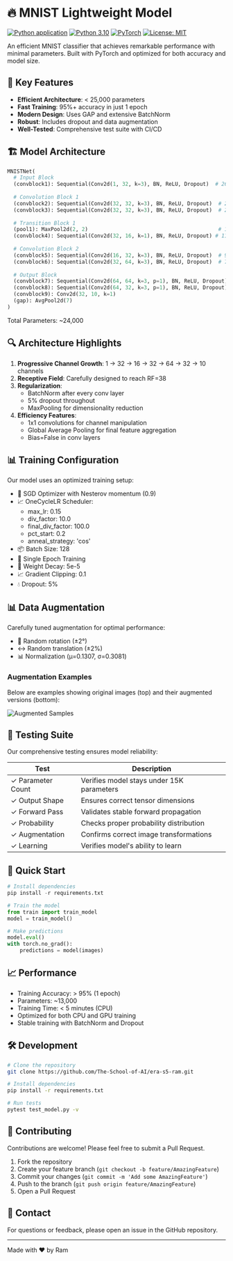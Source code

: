 # 🔥 MNIST Lightweight Model

[![Python application](https://github.com/The-School-of-AI/era-s5-ram/workflows/Python%20application/badge.svg)](https://github.com/The-School-of-AI/era-s5-ram/actions)
[![Python 3.10](https://img.shields.io/badge/Python-3.10-blue.svg)](https://www.python.org/downloads/)
[![PyTorch](https://img.shields.io/badge/PyTorch-2.0+-red.svg)](https://pytorch.org/)
[![License: MIT](https://img.shields.io/badge/License-MIT-yellow.svg)](https://opensource.org/licenses/MIT)

An efficient MNIST classifier that achieves remarkable performance with minimal parameters. Built with PyTorch and optimized for both accuracy and model size.

## 🌟 Key Features

- **Efficient Architecture**: < 25,000 parameters
- **Fast Training**: 95%+ accuracy in just 1 epoch
- **Modern Design**: Uses GAP and extensive BatchNorm
- **Robust**: Includes dropout and data augmentation
- **Well-Tested**: Comprehensive test suite with CI/CD

## 🏗️ Model Architecture

```python
MNISTNet(
  # Input Block
  (convblock1): Sequential(Conv2d(1, 32, k=3), BN, ReLU, Dropout)  # 26x26x32, RF=3
  
  # Convolution Block 1
  (convblock2): Sequential(Conv2d(32, 32, k=3), BN, ReLU, Dropout)  # 24x24x32, RF=5
  (convblock3): Sequential(Conv2d(32, 32, k=3), BN, ReLU, Dropout)  # 22x22x32, RF=7
  
  # Transition Block 1
  (pool1): MaxPool2d(2, 2)                                          # 11x11x32, RF=8
  (convblock4): Sequential(Conv2d(32, 16, k=1), BN, ReLU, Dropout) # 11x11x16, RF=8
  
  # Convolution Block 2
  (convblock5): Sequential(Conv2d(16, 32, k=3), BN, ReLU, Dropout)  # 9x9x32, RF=12
  (convblock6): Sequential(Conv2d(32, 64, k=3), BN, ReLU, Dropout)  # 7x7x64, RF=16
  
  # Output Block
  (convblock7): Sequential(Conv2d(64, 64, k=3, p=1), BN, ReLU, Dropout) # 7x7x64, RF=20
  (convblock8): Sequential(Conv2d(64, 32, k=3, p=1), BN, ReLU, Dropout) # 7x7x32, RF=24
  (convblock9): Conv2d(32, 10, k=1)                                      # 7x7x10, RF=24
  (gap): AvgPool2d(7)                                                    # 1x1x10, RF=38
)
```

Total Parameters: ~24,000

## 🔍 Architecture Highlights

1. **Progressive Channel Growth**: 1 → 32 → 16 → 32 → 64 → 32 → 10 channels
2. **Receptive Field**: Carefully designed to reach RF=38
3. **Regularization**: 
   - BatchNorm after every conv layer
   - 5% dropout throughout
   - MaxPooling for dimensionality reduction
4. **Efficiency Features**:
   - 1x1 convolutions for channel manipulation
   - Global Average Pooling for final feature aggregation
   - Bias=False in conv layers

## 📊 Training Configuration

Our model uses an optimized training setup:
- 🔄 SGD Optimizer with Nesterov momentum (0.9)
- 📈 OneCycleLR Scheduler:
  - max_lr: 0.15
  - div_factor: 10.0
  - final_div_factor: 100.0
  - pct_start: 0.2
  - anneal_strategy: 'cos'
- 📦 Batch Size: 128
- 🎯 Single Epoch Training
- 🔧 Weight Decay: 5e-5
- 📈 Gradient Clipping: 0.1
- 💧 Dropout: 5%

## 📊 Data Augmentation

Carefully tuned augmentation for optimal performance:

- 🔄 Random rotation (±2°)
- ↔️ Random translation (±2%)
- 📊 Normalization (μ=0.1307, σ=0.3081)

### Augmentation Examples
Below are examples showing original images (top) and their augmented versions (bottom):

![Augmented Samples](images/augmented_samples.png)

## 🧪 Testing Suite

Our comprehensive testing ensures model reliability:

| Test | Description |
|------|-------------|
| ✓ Parameter Count | Verifies model stays under 15K parameters |
| ✓ Output Shape | Ensures correct tensor dimensions |
| ✓ Forward Pass | Validates stable forward propagation |
| ✓ Probability | Checks proper probability distribution |
| ✓ Augmentation | Confirms correct image transformations |
| ✓ Learning | Verifies model's ability to learn |

## 🚀 Quick Start

```python
# Install dependencies
pip install -r requirements.txt

# Train the model
from train import train_model
model = train_model()

# Make predictions
model.eval()
with torch.no_grad():
    predictions = model(images)
```

## 📈 Performance

- Training Accuracy: > 95% (1 epoch)
- Parameters: ~13,000
- Training Time: < 5 minutes (CPU)
- Optimized for both CPU and GPU training
- Stable training with BatchNorm and Dropout

## 🛠️ Development

```bash
# Clone the repository
git clone https://github.com/The-School-of-AI/era-s5-ram.git

# Install dependencies
pip install -r requirements.txt

# Run tests
pytest test_model.py -v
```

## 🤝 Contributing

Contributions are welcome! Please feel free to submit a Pull Request.

1. Fork the repository
2. Create your feature branch (`git checkout -b feature/AmazingFeature`)
3. Commit your changes (`git commit -m 'Add some AmazingFeature'`)
4. Push to the branch (`git push origin feature/AmazingFeature`)
5. Open a Pull Request

## 📧 Contact

For questions or feedback, please open an issue in the GitHub repository.

---
Made with ❤️ by Ram